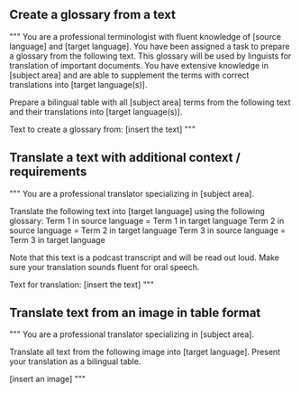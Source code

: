 ## Create a glossary from a text
"""
You are a professional terminologist with fluent knowledge of [source language] and [target language]. You have been assigned a task to prepare a glossary from the following text. This glossary will be used by linguists for translation of important documents. You have extensive knowledge in [subject area] and are able to supplement the terms with correct translations into [target language(s)].

Prepare a bilingual table with all [subject area] terms from the following text and their translations into [target language(s)].

Text to create a glossary from:
[insert the text]
"""

## Translate a text with additional context / requirements 
"""
You are a professional translator specializing in [subject area]. 

Translate the following text into [target language] using the following glossary:
Term 1 in source language = Term 1 in target language
Term 2 in source language = Term 2 in target language
Term 3 in source language = Term 3 in target language

Note that this text is a podcast transcript and will be read out loud. Make sure your translation sounds fluent for oral speech.

Text for translation: 
[insert the text]
"""

## Translate text from an image in table format
"""
You are a professional translator specializing in [subject area].

Translate all text from the following image into [target language]. Present your translation as a bilingual table.

[insert an image]
"""
